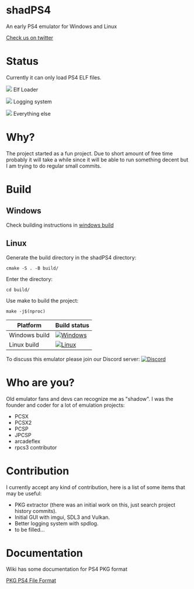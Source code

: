 # shadPS4

An early PS4 emulator for Windows and Linux


[Check us on twitter](https://twitter.com/shadps4 "Check us on twitter")

# Status

Currently it can only load PS4 ELF files.

![](https://geps.dev/progress/60) Elf Loader

![](https://geps.dev/progress/20) Logging system

![](https://geps.dev/progress/5) Everything else

# Why?

The project started as a fun project. Due to short amount of free time probably it will take a while since it will be able to run something decent but I am trying to do regular small commits.

# Build

## Windows

Check building instructions in [windows build]([https://developercommunity.visualstudio.com/t/cmake-generates-bad-dependencies-for-rc/10398924?q=cmake%20dependencies](https://github.com/georgemoralis/shadPS4/edit/main/documents/building-windows.md))

## Linux

Generate the build directory in the shadPS4 directory:
```
cmake -S . -B build/
```

Enter the directory:
```
cd build/
```

Use make to build the project:
```
make -j$(nproc)
```

|Platform|Build status|
|--------|------------|
|Windows build|[![Windows](https://github.com/georgemoralis/shadPS4/actions/workflows/windows.yml/badge.svg)](https://github.com/georgemoralis/shadPS4/actions/workflows/windows.yml)
|Linux build|[![Linux](https://github.com/georgemoralis/shadPS4/actions/workflows/linux.yml/badge.svg)](https://github.com/georgemoralis/shadPS4/actions/workflows/linux.yml)


To discuss this emulator please join our Discord server: [![Discord](https://img.shields.io/discord/1080089157554155590)](https://discord.gg/MyZRaBngxA)

# Who are you?

Old emulator fans and devs can recognize me as "shadow". I was the founder and coder for a lot of emulation projects:
* PCSX
* PCSX2
* PCSP
* JPCSP
* arcadeflex
* rpcs3 contributor

# Contribution

I currently accept any kind of contribution, here is a list of some items that may be useful:

* PKG extractor (there was an initial work on this, just search project history commits).
* Initial GUI with imgui, SDL3 and Vulkan.
* Better logging system with spdlog.
* to be filled...

# Documentation

Wiki has some documentation for PS4 PKG format

[PKG PS4 File Format](https://github.com/georgemoralis/shadPS4/wiki/PKG-Information "PKG PS4 File Format")


